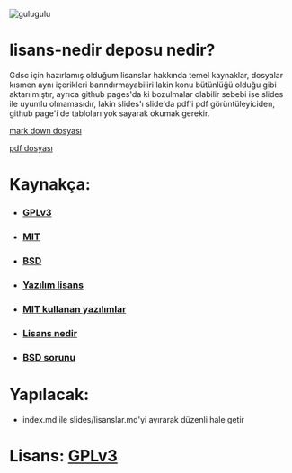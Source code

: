 ![gulugulu](https://media0.giphy.com/media/2epS8zhisYtHDCKrWv/giphy.gif)

# lisans-nedir deposu nedir?
Gdsc için hazırlamış olduğum lisanslar hakkında temel kaynaklar, dosyalar kısmen aynı içerikleri barındırmayabiliri lakin konu bütünlüğü olduğu gibi aktarılmıştır, ayrıca github pages'da ki bozulmalar olabilir sebebi ise slides ile uyumlu olmamasıdır, lakin slides'ı slide'da pdf'i pdf görüntüleyiciden, github page'i de tabloları yok sayarak okumak gerekir.

[mark down dosyası](https://github.com/lazypwny751/lisans-nedir/blob/main/slides/lisanslar.md)

[pdf dosyası](https://github.com/lazypwny751/lisans-nedir/releases/download/1/lisanslar.pdf)

# Kaynakça:
* ### [GPLv3](https://choosealicense.com/licenses/gpl-3.0)
* ### [MIT](https://choosealicense.com/licenses/mit)
* ### [BSD](https://choosealicense.com/licenses/bsd-2-clause)
* ### [Yazılım lisans](https://tr.wikipedia.org/wiki/Yaz%C4%B1l%C4%B1m_lisans%C4%B1)
* ### [MIT kullanan yazılımlar](https://en.wikipedia.org/wiki/Category:Software_using_the_MIT_license)
* ### [Lisans nedir](https://www.sisbim.com/urun-gruplarimiz/yazilim-lisansi-nedir-neden-gereklidir)
* ### [BSD sorunu](https://www.gnu.org/licenses/bsd.tr.html)

# Yapılacak:
* index.md ile slides/lisanslar.md'yi ayırarak düzenli hale getir

# Lisans: [GPLv3](https://choosealicense.com/licenses/gpl-3.0)
